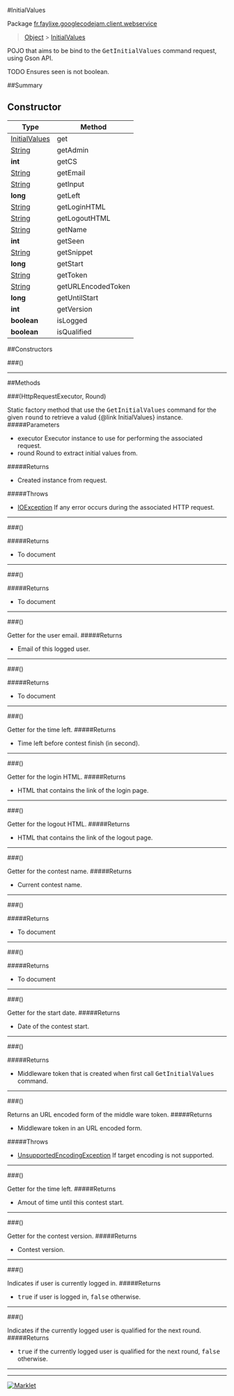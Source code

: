 #InitialValues

Package [fr.faylixe.googlecodejam.client.webservice](README.md)<br>
> [Object](../../../../java/lang/Object.md) > [InitialValues](InitialValues.md)

<p>POJO that aims to be bind to the <tt>GetInitialValues</tt>
 command request, using Gson API.</p>
 
 TODO Ensures seen is not boolean.

##Summary

Constructor
 --- 
Type | Method
 --- | --- 
[InitialValues](InitialValues.md) | get
[String](../../../../java/lang/String.md) | getAdmin
**int** | getCS
[String](../../../../java/lang/String.md) | getEmail
[String](../../../../java/lang/String.md) | getInput
**long** | getLeft
[String](../../../../java/lang/String.md) | getLoginHTML
[String](../../../../java/lang/String.md) | getLogoutHTML
[String](../../../../java/lang/String.md) | getName
**int** | getSeen
[String](../../../../java/lang/String.md) | getSnippet
**long** | getStart
[String](../../../../java/lang/String.md) | getToken
[String](../../../../java/lang/String.md) | getURLEncodedToken
**long** | getUntilStart
**int** | getVersion
**boolean** | isLogged
**boolean** | isQualified

##Constructors

###()



---

##Methods

###(HttpRequestExecutor, Round)


Static factory method that use the <tt>GetInitialValues</tt> command
 for the given <tt>round</tt> to retrieve a valud {@link InitialValues} instance.
#####Parameters


* executor Executor instance to use for performing the associated request.
* round Round to extract initial values from.

#####Returns


* Created instance from request.

#####Throws

* [IOException](../../../../java/io/IOException.md) If any error occurs during the associated HTTP request.

---
###()



#####Returns


* To document

---
###()



#####Returns


* To document

---
###()


Getter for the user email.
#####Returns


* Email of this logged user.

---
###()



#####Returns


* To document

---
###()


Getter for the time left.
#####Returns


* Time left before contest finish (in second).

---
###()


Getter for the login HTML.
#####Returns


* HTML that contains the link of the login page.

---
###()


Getter for the logout HTML.
#####Returns


* HTML that contains the link of the logout page.

---
###()


Getter for the contest name.
#####Returns


* Current contest name.

---
###()



#####Returns


* To document

---
###()



#####Returns


* To document

---
###()


Getter for the start date.
#####Returns


* Date of the contest start.

---
###()



#####Returns


* Middleware token that is created when first call <tt>GetInitialValues</tt> command.

---
###()


Returns an URL encoded form of the middle ware token.
#####Returns


* Middleware token in an URL encoded form.

#####Throws

* [UnsupportedEncodingException](../../../../java/io/UnsupportedEncodingException.md) If target encoding is not supported.

---
###()


Getter for the time left.
#####Returns


* Amout of time until this contest start.

---
###()


Getter for the contest version.
#####Returns


* Contest version.

---
###()


Indicates if user is currently logged in.
#####Returns


* <tt>true</tt> if user is logged in, <tt>false</tt> otherwise.

---
###()


Indicates if the currently logged user
 is qualified for the next round.
#####Returns


* <tt>true</tt> if the currently logged user is qualified for the next round, <tt>false</tt> otherwise.

---
---
[![Marklet](https://img.shields.io/badge/Generated%20by-Marklet-green.svg)](https://github.com/Faylixe/marklet)